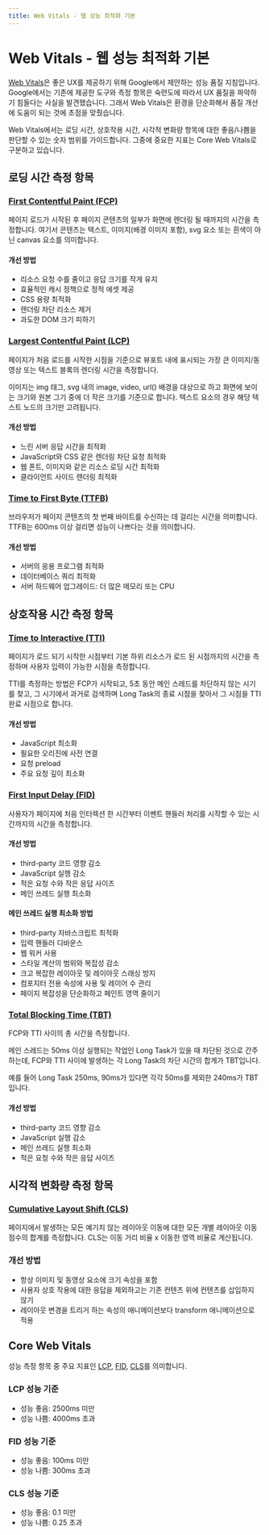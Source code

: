 ```yaml
---
title: Web Vitals - 웹 성능 최적화 기본
---
```

# Web Vitals - 웹 성능 최적화 기본

[Web Vitals](https://web.dev/vitals/)은 좋은 UX를 제공하기 위해 Google에서 제안하는 성능 품질 지침입니다. Google에서는 기존에 제공한 도구와 측정 항목은 숙련도에 따라서 UX 품질을 파악하기 힘들다는 사실을 발견했습니다. 그래서 Web Vitals은 환경을 단순화해서 품질 개선에 도움이 되는 것에 초점을 맞췄습니다.

Web Vitals에서는 로딩 시간, 상호작용 시간, 시각적 변화량 항목에 대한 좋음/나쁨을 판단할 수 있는 숫자 범위를 가이드합니다. 그중에 중요한 지표는 Core Web Vitals로 구분하고 있습니다.

## 로딩 시간 측정 항목

### [First Contentful Paint (FCP)](https://web.dev/fcp/)
페이지 로드가 시작된 후 페이지 콘텐츠의 일부가 화면에 렌더링 될 때까지의 시간을 측정합니다.
여기서 콘텐츠는 텍스트, 이미지(배경 이미지 포함), svg 요소 또는 흰색이 아닌 canvas 요소를 의미합니다.

#### 개선 방법
- 리소스 요청 수를 줄이고 응답 크기를 작게 유지
- 효율적인 캐시 정책으로 정적 에셋 제공
- CSS 용량 최적화
- 렌더링 차단 리소스 제거
- 과도한 DOM 크기 피하기

### [Largest Contentful Paint (LCP)](https://web.dev/lcp/)
페이지가 처음 로드를 시작한 시점을 기준으로 뷰포트 내에 표시되는 가장 큰 이미지/동영상 또는 텍스트 블록의 렌더링 시간을 측정합니다.

이미지는 img 태그, svg 내의 image, video, url() 배경을 대상으로 하고 화면에 보이는 크기와 원본 그기 중에 더 작은 크기를 기준으로 합니다.
텍스트 요소의 경우 해당 텍스트 노드의 크기만 고려됩니다.

#### 개선 방법
- 느린 서버 응답 시간을 최적화
- JavaScript와 CSS 같은 렌더링 차단 요청 최적화
- 웹 폰트, 이미지와 같은 리소스 로딩 시간 최적화
- 클라이언트 사이드 렌더링 최적화

### [Time to First Byte (TTFB)](https://web.dev/time-to-first-byte/) 
브라우저가 페이지 콘텐츠의 첫 번째 바이트를 수신하는 데 걸리는 시간을 의미합니다. TTFB는 600ms 이상 걸리면 성능이 나쁘다는 것을 의미합니다.

#### 개선 방법
- 서버의 응용 프로그램 최적화
- 데이터베이스 쿼리 최적화
- 서버 하드웨어 업그레이드: 더 많은 메모리 또는 CPU

## 상호작용 시간 측정 항목

### [Time to Interactive (TTI)](https://web.dev/tti/)
페이지가 로드 되기 시작한 시점부터 기본 하위 리소스가 로드 된 시점까지의 시간을 측정하며 사용자 입력이 가능한 시점을 측정합니다.

TTI를 측정하는 방법은 FCP가 시작되고, 5초 동안 메인 스레드를 차단하지 않는 시기를 찾고, 그 시기에서 과거로 검색하며 Long Task의 종료 시점을 찾아서 그 시점을 TTI 완료 시점으로 합니다.

#### 개선 방법
- JavaScript 최소화
- 필요한 오리진에 사전 연결
- 요청 preload
- 주요 요청 깊이 최소화

### [First Input Delay (FID)](https://web.dev/fid/)
사용자가 페이지에 처음 인터렉션 한 시간부터 이벤트 핸들러 처리를 시작할 수 있는 시간까지의 시간을 측정합니다.

#### 개선 방법
- third-party 코드 영향 감소
- JavaScript 실행 감소
- 적은 요청 수와 작은 응답 사이즈
- 메인 쓰레드 실행 최소화

#### 메인 쓰레드 실행 최소화 방법
- third-party 자바스크립트 최적화
- 입력 핸들러 디바운스
- 웹 워커 사용
- 스타일 계산의 범위와 복잡성 감소
- 크고 복잡한 레이아웃 및 레이아웃 스래싱 방지
- 컴포지터 전용 속성에 사용 및 레이어 수 관리
- 페이지 복잡성을 단순화하고 페인트 영역 줄이기

### [Total Blocking Time (TBT)](https://web.dev/tbt/)
FCP와 TTI 사이의 총 시간을 측정합니다.

메인 스레드는 50ms 이상 실행되는 작업인 Long Task가 있을 때 차단된 것으로 간주하는데, FCP와 TTI 사이에 발생하는 각 Long Task의 차단 시간의 합계가 TBT입니다.

예를 들어 Long Task 250ms, 90ms가 있다면 각각 50ms를 제외한 240ms가 TBT입니다.

#### 개선 방법
- third-party 코드 영향 감소
- JavaScript 실행 감소
- 메인 쓰레드 실행 최소화
- 적은 요청 수와 작은 응답 사이즈

## 시각적 변화량 측정 항목
### [Cumulative Layout Shift (CLS)](https://web.dev/cls/)
페이지에서 발생하는 모든 예기치 않는 레이아웃 이동에 대한 모든 개별 레이아웃 이동 점수의 합계를 측정합니다.
CLS는 이동 거리 비율 x 이동한 영역 비율로 계산됩니다.

### 개선 방법
- 항상 이미지 및 동영상 요소에 크기 속성을 포함
- 사용자 상호 작용에 대한 응답을 제외하고는 기존 컨텐츠 위에 컨텐츠를 삽입하지 않기
- 레이아웃 변경을 트리거 하는 속성의 애니메이션보다 transform 애니메이션으로 적용

## Core Web Vitals
성능 측정 항목 중 주요 지표인 [LCP](https://web.dev/lcp/), [FID](https://web.dev/fid/), [CLS](https://web.dev/cls/)를 의미합니다.

### LCP 성능 기준
- 성능 좋음: 2500ms 미만
- 성능 나쁨: 4000ms 초과

### FID 성능 기준
- 성능 좋음: 100ms 미만
- 성능 나쁨: 300ms 초과

### CLS 성능 기준
- 성능 좋음: 0.1 미만
- 성능 나쁨: 0.25 초과